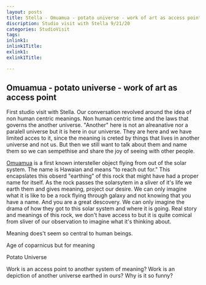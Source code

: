 ```yaml
---
layout: posts
title: Stella - Omuamua - potato universe - work of art as access point
discription: Studio visit with Stella 9/21/20
categories: StudioVisit
tags: 
inlink1: 
inlink1Title:
exlink1: 
exlink1Title: 

---
```



## Omuamua - potato universe - work of art as access point


First studio visit with Stella. Our conversation revolved around the idea of non human centric meanings. Non human centric time and the laws that governs the another universe. "Another" here is not an alreanative nor a paralell universe but it is here in our universe. They are here and we have limited acces to it, since the meaning is creted by things that lives in another universe and not us. But then we still want to talk about them and name them so we can sempethise and share the joy of seeing with other people.

[Omuamua](https://en.wikipedia.org/wiki/%CA%BBOumuamua) is a first known intersteller object flying from out of the solar system. The name is Hawaian and means "to reach out for." This encapslates this obserd "earthing" of this rock that might have had a proper name for itself. As the rock passes the solarsytem in a sliver of it's life we earth them and gives meaning, project our desire. We can only imagine what it is like to be a rock flying through galaxy and not knowing that you have a name. And you are a great descovery. We can only imagine the drama of how they got to this solar system and where it is going. Real story and meanings of this rock, we don't have access to but it is quite comical from sliver of our observation to imagine what it's thinking about. 

Meaning does't seem so central to human beings. 

Age of coparnicus but for meaning

Potato Universe


Work is an access point to another system of meaning? 
Work is an depiction of another universe earthed in ours?
Why is it so funny?


